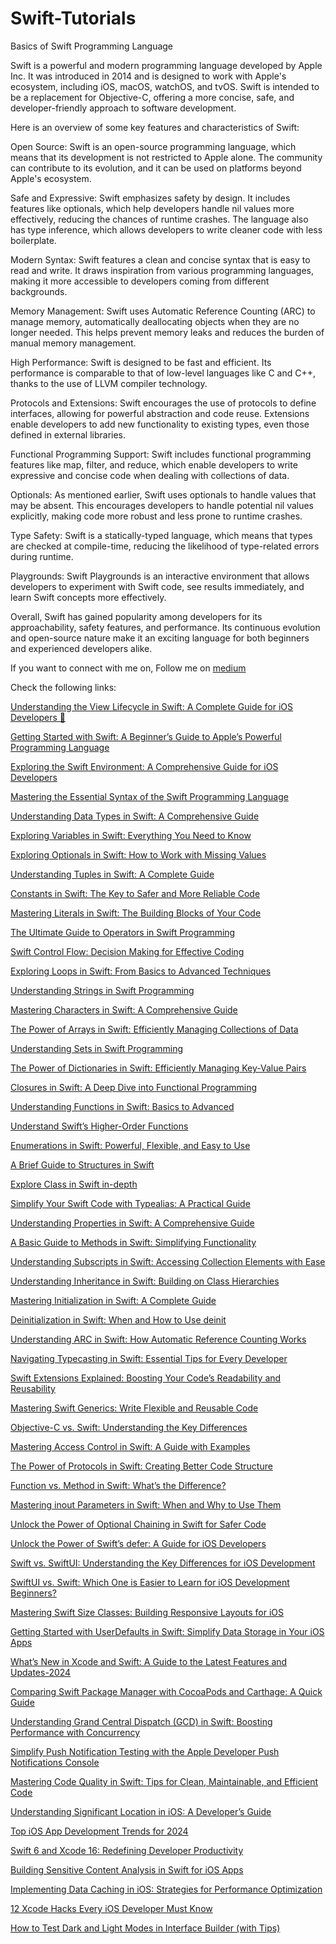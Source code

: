 # Swift-Tutorials
Basics of Swift Programming Language

Swift is a powerful and modern programming language developed by Apple Inc. It was introduced in 2014 and is designed to work with Apple's ecosystem, including iOS, macOS, watchOS, and tvOS. Swift is intended to be a replacement for Objective-C, offering a more concise, safe, and developer-friendly approach to software development.

Here is an overview of some key features and characteristics of Swift:

Open Source: Swift is an open-source programming language, which means that its development is not restricted to Apple alone. The community can contribute to its evolution, and it can be used on platforms beyond Apple's ecosystem. 

Safe and Expressive: Swift emphasizes safety by design. It includes features like optionals, which help developers handle nil values more effectively, reducing the chances of runtime crashes. The language also has type inference, which allows developers to write cleaner code with less boilerplate.

Modern Syntax: Swift features a clean and concise syntax that is easy to read and write. It draws inspiration from various programming languages, making it more accessible to developers coming from different backgrounds. 

Memory Management: Swift uses Automatic Reference Counting (ARC) to manage memory, automatically deallocating objects when they are no longer needed. This helps prevent memory leaks and reduces the burden of manual memory management.

High Performance: Swift is designed to be fast and efficient. Its performance is comparable to that of low-level languages like C and C++, thanks to the use of LLVM compiler technology. 

Protocols and Extensions: Swift encourages the use of protocols to define interfaces, allowing for powerful abstraction and code reuse. Extensions enable developers to add new functionality to existing types, even those defined in external libraries. 

Functional Programming Support: Swift includes functional programming features like map, filter, and reduce, which enable developers to write expressive and concise code when dealing with collections of data. 

Optionals: As mentioned earlier, Swift uses optionals to handle values that may be absent. This encourages developers to handle potential nil values explicitly, making code more robust and less prone to runtime crashes. 

Type Safety: Swift is a statically-typed language, which means that types are checked at compile-time, reducing the likelihood of type-related errors during runtime.

Playgrounds: Swift Playgrounds is an interactive environment that allows developers to experiment with Swift code, see results immediately, and learn Swift concepts more effectively. 

Overall, Swift has gained popularity among developers for its approachability, safety features, and performance. Its continuous evolution and open-source nature make it an exciting language for both beginners and experienced developers alike.

If you want to connect with me on, Follow me on [medium](https://medium.com/@baljitKaurGoraya) 

Check the following links:

[Understanding the View Lifecycle in Swift: A Complete Guide for iOS Developers 📲](https://medium.com/swiftfy/view-life-cycle-4361ba0a0382)

[Getting Started with Swift: A Beginner’s Guide to Apple’s Powerful Programming Language](https://medium.com/swiftfy/introduction-to-swift-6dc362a735c6)

[Exploring the Swift Environment: A Comprehensive Guide for iOS Developers](https://medium.com/swiftfy/swift-environment-79577cee99c9)

[Mastering the Essential Syntax of the Swift Programming Language](https://medium.com/swiftfy/basic-syntax-of-swift-programming-language-53d85decb288)

[Understanding Data Types in Swift: A Comprehensive Guide](https://medium.com/@baljitKaurGoraya/swift-data-types-4c36518a5344)

[Exploring Variables in Swift: Everything You Need to Know](https://medium.com/@baljitKaurGoraya/variables-in-swift-programming-language-4f0f3c0473ea)

[Exploring Optionals in Swift: How to Work with Missing Values](https://medium.com/@baljitKaurGoraya/optionals-in-swift-programming-language-7fb285c0c0bc)

[Understanding Tuples in Swift: A Complete Guide](https://medium.com/@baljitKaurGoraya/tuples-in-swift-programming-language-4f33cc09e498)

[Constants in Swift: The Key to Safer and More Reliable Code](https://medium.com/@baljitKaurGoraya/constants-in-swift-programming-language-34e1d57991ec)

[Mastering Literals in Swift: The Building Blocks of Your Code](https://medium.com/@baljitKaurGoraya/literals-in-swift-programming-language-8f64b5a48781)

[The Ultimate Guide to Operators in Swift Programming](https://medium.com/@baljitKaurGoraya/operators-in-swift-programming-language-70fe442eb87)

[Swift Control Flow: Decision Making for Effective Coding](https://medium.com/@baljitKaurGoraya/decision-making-in-swift-programming-language-6ee953314c2c)

[Exploring Loops in Swift: From Basics to Advanced Techniques](https://medium.com/@baljitKaurGoraya/loops-in-swift-programming-language-ab08002a4a3f)

[Understanding Strings in Swift Programming](https://medium.com/@baljitKaurGoraya/strings-in-swift-programming-language-f9bae3f34db7)

[Mastering Characters in Swift: A Comprehensive Guide](https://medium.com/@baljitKaurGoraya/characters-in-swift-programming-language-137a201353d6)

[The Power of Arrays in Swift: Efficiently Managing Collections of Data](https://medium.com/@baljitKaurGoraya/arrays-in-swift-programming-language-14463b683a7c)

[Understanding Sets in Swift Programming](https://medium.com/@baljitKaurGoraya/sets-in-swift-programming-language-67203be37d44)

[The Power of Dictionaries in Swift: Efficiently Managing Key-Value Pairs](https://medium.com/@baljitKaurGoraya/dictionaries-in-swift-programming-language-ede6a3850131)

[Closures in Swift: A Deep Dive into Functional Programming](https://medium.com/swiftable/a-guide-to-closures-in-swift-368e6aca6d71)

[Understanding Functions in Swift: Basics to Advanced](https://medium.com/@baljitKaurGoraya/a-guide-to-functions-in-swift-ae9c74b35817)

[Understand Swift’s Higher-Order Functions](https://medium.com/@baljitKaurGoraya/understand-swifts-higher-order-functions-9dc97b1d7a9a)

[Enumerations in Swift: Powerful, Flexible, and Easy to Use](https://medium.com/@baljitKaurGoraya/a-guide-to-enumeration-in-swift-caa326c430e8)

[A Brief Guide to Structures in Swift](https://medium.com/@baljitKaurGoraya/a-brief-guide-to-structure-in-swift-d3f94d78b749)

[Explore Class in Swift in-depth](https://medium.com/@baljitKaurGoraya/explore-class-in-swift-in-depth-4cd8487caf2b)

[Simplify Your Swift Code with Typealias: A Practical Guide](https://medium.com/@baljitKaurGoraya/a-guide-to-typealias-in-swift-d3605cf8205a)

[Understanding Properties in Swift: A Comprehensive Guide](https://medium.com/@baljitKaurGoraya/what-are-properties-in-swift-bc4f4735f913)

[A Basic Guide to Methods in Swift: Simplifying Functionality](https://medium.com/@baljitKaurGoraya/a-basic-guide-to-method-in-swift-8bb969abdeac)

[Understanding Subscripts in Swift: Accessing Collection Elements with Ease](https://medium.com/swiftfy/a-guide-to-subscripts-in-swift-68f1628cce97)

[Understanding Inheritance in Swift: Building on Class Hierarchies](https://medium.com/swiftfy/inheritance-in-swift-7b676bcefc17)

[Mastering Initialization in Swift: A Complete Guide](https://medium.com/swiftfy/a-guide-to-initialization-in-swift-5190bd7bfedf)

[Deinitialization in Swift: When and How to Use deinit](https://medium.com/swiftfy/a-guide-to-initialization-in-swift-5190bd7bfedf)

[Understanding ARC in Swift: How Automatic Reference Counting Works](https://medium.com/@baljitKaurGoraya/how-arc-works-in-swift-7601a73a3ae2)

[Navigating Typecasting in Swift: Essential Tips for Every Developer](https://medium.com/swiftfy/typecasting-in-swift-tips-tricks-b86962d6eafb)

[Swift Extensions Explained: Boosting Your Code’s Readability and Reusability](https://medium.com/swiftfy/extensions-in-swift-programming-language-f897d0175e06)

[Mastering Swift Generics: Write Flexible and Reusable Code](https://medium.com/@baljitKaurGoraya/power-of-swift-generics-c3b4cb3b1029)

[Objective-C vs. Swift: Understanding the Key Differences](https://medium.com/swiftfy/difference-between-objective-c-and-swift-e53369ee2d4f)

[Mastering Access Control in Swift: A Guide with Examples](https://medium.com/swiftfy/swift-access-control-with-example-7d6e17fcc117)

[The Power of Protocols in Swift: Creating Better Code Structure](https://medium.com/swiftfy/all-about-protocols-in-swift-57acb2cab440)

[Function vs. Method in Swift: What’s the Difference?](https://medium.com/swiftfy/difference-between-function-and-method-in-swift-2c77ebc86379)

[Mastering inout Parameters in Swift: When and Why to Use Them](https://medium.com/@baljitKaurGoraya/swift-inout-parameters-ed7418ee7d00)

[Unlock the Power of Optional Chaining in Swift for Safer Code](https://medium.com/swiftfy/optional-chaining-in-swift-programming-language-f370b37c7e2a)

[Unlock the Power of Swift’s defer: A Guide for iOS Developers](https://medium.com/swiftfy/using-the-defer-keyword-in-swift-128edc49ddf3)

[Swift vs. SwiftUI: Understanding the Key Differences for iOS Development](https://medium.com/@baljitKaurGoraya/difference-between-swift-and-swift-ui-7cc9941484c5)

[SwiftUI vs. Swift: Which One is Easier to Learn for iOS Development Beginners?](https://medium.com/swiftfy/is-swiftui-easier-to-learn-than-swift-50d2f9ff90a0)

[Mastering Swift Size Classes: Building Responsive Layouts for iOS](https://medium.com/@baljitKaurGoraya/swift-size-class-1d537982d62f)

[Getting Started with UserDefaults in Swift: Simplify Data Storage in Your iOS Apps](https://medium.com/@baljitKaurGoraya/user-defaults-in-swift-32cd43c6f92e)

[What’s New in Xcode and Swift: A Guide to the Latest Features and Updates-2024](https://medium.com/swiftfy/latest-features-and-updates-for-xcode-and-swift-b758e4c8d369)

[Comparing Swift Package Manager with CocoaPods and Carthage: A Quick Guide](https://medium.com/swiftfy/comparing-swift-package-manager-with-cocoapods-and-carthage-a-quick-guide-9e4f6d97e9b4)

[Understanding Grand Central Dispatch (GCD) in Swift: Boosting Performance with Concurrency](https://medium.com/swiftfy/what-is-gcd-how-is-it-used-eefb30e5a0e4)

[Simplify Push Notification Testing with the Apple Developer Push Notifications Console](https://medium.com/swiftfy/simplify-push-notification-testing-with-the-apple-developer-push-notifications-console-52eddf9b8eaa)

[Mastering Code Quality in Swift: Tips for Clean, Maintainable, and Efficient Code](https://medium.com/swiftfy/mastering-code-quality-in-swift-tips-for-clean-maintainable-and-efficient-code-374be19ae130)

[Understanding Significant Location in iOS: A Developer’s Guide](https://medium.com/swiftfy/understanding-significant-location-in-ios-a-developers-guide-463162753a10)

[Top iOS App Development Trends for 2024](https://medium.com/swiftfy/top-ios-app-development-trends-for-2024-1b7d3c6d413f)

[Swift 6 and Xcode 16: Redefining Developer Productivity](https://medium.com/@baljitKaurGoraya/swift-6-and-xcode-16-redefining-developer-productivity-d68f0bc0af31)

[Building Sensitive Content Analysis in Swift for iOS Apps](https://medium.com/@baljitKaurGoraya/building-sensitive-content-analysis-in-swift-for-ios-apps-384e96803515)

[Implementing Data Caching in iOS: Strategies for Performance Optimization](https://medium.com/@baljitKaurGoraya/implementing-data-caching-in-ios-strategies-for-performance-optimization-7117182be987)

[12 Xcode Hacks Every iOS Developer Must Know](https://medium.com/swiftfy/12-xcode-hacks-every-ios-developer-must-know-8e4425caf947)

[How to Test Dark and Light Modes in Interface Builder (with Tips)](https://medium.com/swiftfy/how-to-test-dark-and-light-modes-in-interface-builder-with-tips-cf1835829cf5)
